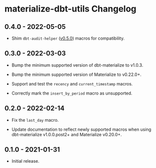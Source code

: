 # materialize-dbt-utils Changelog

## 0.4.0 - 2022-05-05

* Shim `dbt-audit-helper` ([v0.5.0](https://github.com/dbt-labs/dbt-audit-helper/releases/tag/0.5.0)) macros for compatibility.

## 0.3.0 - 2022-03-03

* Bump the minimum supported version of dbt-materialize to v1.0.3.

* Bump the minimum supported version of Materialize to v0.22.0+.

* Support and test the `recency` and `current_timestamp` macros.

* Correctly mark the `insert_by_period` macro as unsupported.

## 0.2.0 - 2022-02-14

* Fix the `last_day` macro.

* Update documentation to reflect newly supported macros when using
  dbt-materialize v1.0.0.post2+ and Materialize v0.20.0+.

## 0.1.0 - 2021-01-31

* Initial release.

